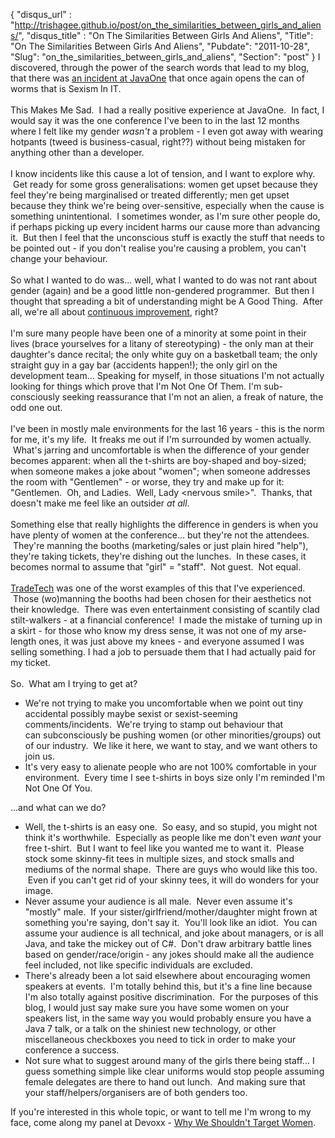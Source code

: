{
 "disqus_url" : "http://trishagee.github.io/post/on_the_similarities_between_girls_and_aliens/",
 "disqus_title" : "On The Similarities Between Girls And Aliens",
 "Title": "On The Similarities Between Girls And Aliens",
 "Pubdate": "2011-10-28",
 "Slug": "on_the_similarities_between_girls_and_aliens",
 "Section": "post"
}
I discovered, through the power of the search words that lead to my blog, that there was <a href="https://plus.google.com/110635974610895095726/posts/fTygidL33cx">an incident at JavaOne</a> that once again opens the can of worms that is Sexism In IT.<br /><br />This Makes Me Sad. &nbsp;I had a really positive experience at JavaOne. &nbsp;In fact, I would say it was the one conference I've been to in the last 12 months where I felt like my gender <i>wasn't</i> a problem - I even got away with wearing hotpants (tweed is business-casual, right??) without being mistaken for anything other than a developer.<br /><br />I know incidents like this cause a lot of tension, and I want to explore why. &nbsp;Get ready for some gross generalisations: women get upset because they feel they're being marginalised or treated differently; men get upset because they think we're being over-sensitive, especially when the cause is something unintentional. &nbsp;I sometimes wonder, as I'm sure other people do, if perhaps picking up every incident harms our cause more than advancing it. &nbsp;But then I feel that the&nbsp;unconscious&nbsp;stuff is exactly the stuff that needs to be pointed out - if you don't realise you're causing a problem, you can't change your behaviour.<br /><br />So what I wanted to do was... well, what I wanted to do was not rant about gender (again) and be a good little non-gendered programmer. &nbsp;But then I thought that spreading a bit of understanding might be A Good Thing. &nbsp;After all, we're all about <a href="http://en.wikipedia.org/wiki/Continuous_improvement_process">continuous improvement</a>, right?<br /><br />I'm sure many people have been one of a minority at some point in their lives (brace yourselves for a litany of stereotyping) - the only man at their daughter's dance recital; the only white guy on a basketball team; the only straight guy in a gay bar (accidents happen!); the only girl on the development team...  Speaking for myself, in those situations I'm not actually looking for things which prove that I'm Not One Of Them.  I'm sub-consciously seeking reassurance that I'm not an alien, a freak of nature, the odd one out.<br /><br />I've been in mostly male environments for the last 16 years - this is the norm for me, it's my life. &nbsp;It freaks me out if I'm surrounded by women actually. &nbsp;What's jarring and uncomfortable is when the difference of your gender becomes apparent: when all the t-shirts are boy-shaped and boy-sized; when someone makes a joke about "women"; when someone addresses the room with "Gentlemen" - or worse, they try and make up for it: "Gentlemen. &nbsp;Oh, and Ladies. &nbsp;Well, Lady &lt;nervous smile&gt;". &nbsp;Thanks, that doesn't make me feel like an outsider <i>at all</i>.<br /><br />Something else that really highlights the difference in genders is when you have plenty of women at the conference... but they're not the attendees. &nbsp;They're manning the booths (marketing/sales or just plain hired "help"), they're taking tickets, they're dishing out the lunches. &nbsp;In these cases, it becomes normal to assume that "girl" = "staff". &nbsp;Not guest. &nbsp;Not equal.<br /><br /><a href="http://mechanitis.blogspot.com/2011/04/tradetech-2011-not-like-developer.html">TradeTech</a> was one of the worst examples of this that I've experienced. &nbsp;Those (wo)manning the booths had been chosen for their aesthetics not their knowledge. &nbsp;There was even entertainment consisting of scantily clad stilt-walkers - at a financial conference! &nbsp;I made the mistake of turning up in a skirt - for those who know my dress sense, it was not one of my arse-length ones, it was just above my knees - and everyone assumed I was selling something. I had a job to persuade them that I had actually paid for my ticket.<br /><br />So. &nbsp;What am I trying to get at?<br /><ul><li>We're not trying to make you uncomfortable when we point out tiny accidental possibly maybe sexist or sexist-seeming comments/incidents. &nbsp;We're trying to stamp out behaviour that can&nbsp;subconsciously&nbsp;be pushing women (or other minorities/groups) out of our industry. &nbsp;We like it here, we want to stay, and we want others to join us.</li><li>It's very easy to alienate people who are not 100% comfortable in your environment. &nbsp;Every time I see t-shirts in boys size only I'm reminded I'm Not One Of You.</li></ul><div>...and what can we do?</div><div><ul><li>Well, the t-shirts is an easy one. &nbsp;So easy, and so stupid, you might not think it's worthwhile. &nbsp;Especially as people like me don't even <i>want</i> your free t-shirt. &nbsp;But I want to feel like you wanted me to want it. &nbsp;Please stock some skinny-fit tees in multiple sizes, and stock smalls and mediums of the normal shape. &nbsp;There are guys who would like this too. &nbsp;Even if you can't get rid of your skinny tees, it will do wonders for your image.</li><li>Never assume your audience is all male. &nbsp;Never even assume it's "mostly" male. &nbsp;If your sister/girlfriend/mother/daughter might frown at something you're saying, don't say it. &nbsp;You'll look like an idiot. &nbsp;You can assume your audience is all technical, and joke about managers, or is all Java, and take the mickey out of C#. &nbsp;Don't draw arbitrary battle lines based on gender/race/origin - any jokes should make all the audience feel included, not like specific individuals are excluded.</li><li>There's already been a lot said elsewhere about encouraging women speakers at events. &nbsp;I'm totally behind this, but it's a fine line because I'm also totally against positive discrimination. &nbsp;For the purposes of this blog, I would just say make sure you have some women on your speakers list, in the same way you would probably ensure you have a Java 7 talk, or a talk on the shiniest new technology, or other miscellaneous checkboxes you need to tick in order to make your conference a success.</li><li>Not sure what to suggest around many of the girls there being staff... I guess something simple like clear uniforms would stop people assuming female delegates are there to hand out lunch. &nbsp;And making sure that your staff/helpers/organisers are of both genders too.</li></ul><div>If you're interested in this whole topic, or want to tell me I'm wrong to my face, come along my panel at Devoxx - <a href="http://www.devoxx.com/display/DV11/Why+We+Shouldn%27t+Target+Women">Why We Shouldn't Target Women</a>.</div></div>
